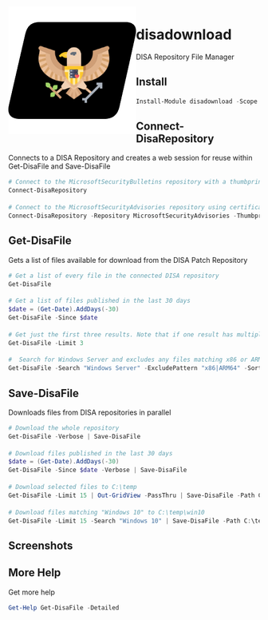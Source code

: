 <img align="left" src="https://github.com/potatoqualitee/disadownload/blob/initial/logo.png?raw=true" alt="disadownload logo">

# disadownload
DISA Repository File Manager

## Install

```powershell
Install-Module disadownload -Scope CurrentUser
```

## Connect-DisaRepository

Connects to a DISA Repository and creates a web session for reuse within Get-DisaFile and Save-DisaFile

```powershell
# Connect to the MicrosoftSecurityBulletins repository with a thumbprint that matches "Authentication - "
Connect-DisaRepository

# Connect to the MicrosoftSecurityAdvisories repository using certificate with thumbprint A909502DD82AE41433E6F83886B00D4277A32A7B
Connect-DisaRepository -Repository MicrosoftSecurityAdvisories -Thumbprint A909502DD82AE41433E6F83886B00D4277A32A7B
```

## Get-DisaFile

 Gets a list of files available for download from the DISA Patch Repository

```powershell
# Get a list of every file in the connected DISA repository
Get-DisaFile

# Get a list of files published in the last 30 days
$date = (Get-Date).AddDays(-30)
Get-DisaFile -Since $date

# Get just the first three results. Note that if one result has multiple files, this is not calculated in the limit.
Get-DisaFile -Limit 3

#  Search for Windows Server and excludes any files matching x86 or ARM64, ordered by oldest created
Get-DisaFile -Search "Windows Server" -ExcludePattern "x86|ARM64" -SortOrder Ascending
```

## Save-DisaFile

Downloads files from DISA repositories in parallel

```powershell
# Download the whole repository
Get-DisaFile -Verbose | Save-DisaFile

# Download files published in the last 30 days
$date = (Get-Date).AddDays(-30)
Get-DisaFile -Since $date -Verbose | Save-DisaFile

# Download selected files to C:\temp
Get-DisaFile -Limit 15 | Out-GridView -PassThru | Save-DisaFile -Path C:\temp

# Download files matching "Windows 10" to C:\temp\win10
Get-DisaFile -Limit 15 -Search "Windows 10" | Save-DisaFile -Path C:\temp\Win10
```


## Screenshots

## More Help

Get more help

```powershell
Get-Help Get-DisaFile -Detailed
```